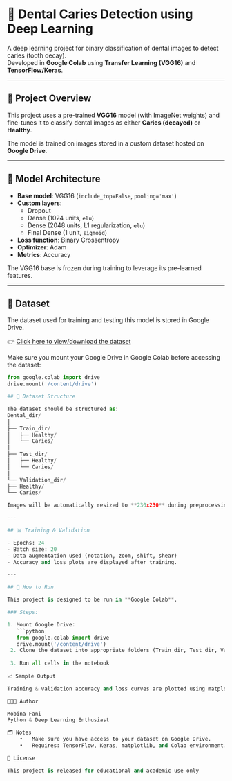 # 🦷 Dental Caries Detection using Deep Learning

A deep learning project for binary classification of dental images to detect caries (tooth decay).  
Developed in **Google Colab** using **Transfer Learning (VGG16)** and **TensorFlow/Keras**.

---

## 📌 Project Overview

This project uses a pre-trained **VGG16** model (with ImageNet weights) and fine-tunes it to classify dental images as either **Caries (decayed)** or **Healthy**.

The model is trained on images stored in a custom dataset hosted on **Google Drive**.

---

## 🧠 Model Architecture

- **Base model**: VGG16 (`include_top=False`, `pooling='max'`)
- **Custom layers**:
  - Dropout
  - Dense (1024 units, `elu`)
  - Dense (2048 units, L1 regularization, `elu`)
  - Final Dense (1 unit, `sigmoid`)
- **Loss function**: Binary Crossentropy
- **Optimizer**: Adam
- **Metrics**: Accuracy

The VGG16 base is frozen during training to leverage its pre-learned features.

---

## 📁 Dataset

The dataset used for training and testing this model is stored in Google Drive.

👉 [Click here to view/download the dataset](https://drive.google.com/drive/folders/1is5LAMJVoyQ_DFK_OoYdt3n6CNdxJhj-)

Make sure you mount your Google Drive in Google Colab before accessing the dataset:

```python
from google.colab import drive
drive.mount('/content/drive')

## 🧪 Dataset Structure

The dataset should be structured as:
Dental_dir/
│
├── Train_dir/
│   ├── Healthy/
│   └── Caries/
│
├── Test_dir/
│   ├── Healthy/
│   └── Caries/
│
└── Validation_dir/
├── Healthy/
└── Caries/

Images will be automatically resized to **230x230** during preprocessing.

---

## 📊 Training & Validation

- Epochs: 24  
- Batch size: 20  
- Data augmentation used (rotation, zoom, shift, shear)  
- Accuracy and loss plots are displayed after training.

---

## 🚀 How to Run

This project is designed to be run in **Google Colab**.

### Steps:

1. Mount Google Drive:
   ```python
   from google.colab import drive
   drive.mount('/content/drive')
 2.	Clone the dataset into appropriate folders (Train_dir, Test_dir, Validation_dir)
   
 3.	Run all cells in the notebook
 
📈 Sample Output

Training & validation accuracy and loss curves are plotted using matplotlib after training.

👩🏻‍💻 Author

Mobina Fani
Python & Deep Learning Enthusiast

🗂 Notes
	•	Make sure you have access to your dataset on Google Drive.
	•	Requires: TensorFlow, Keras, matplotlib, and Colab environment.

📎 License

This project is released for educational and academic use only
